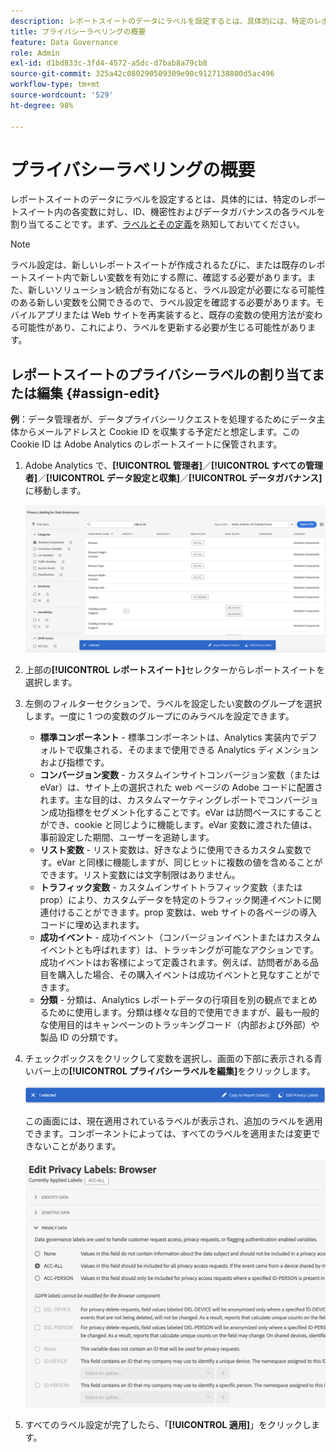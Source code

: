 ```yaml
---
description: レポートスイートのデータにラベルを設定するとは、具体的には、特定のレポートスイート内の各変数に対し、ID、機密性およびデータガバナンスの各ラベルを割り当てることです。
title: プライバシーラベリングの概要
feature: Data Governance
role: Admin
exl-id: d1bd833c-3fd4-4572-a5dc-d7bab8a79cb8
source-git-commit: 325a42c080290509309e90c9127138800d5ac496
workflow-type: tm+mt
source-wordcount: '529'
ht-degree: 98%

---
```


# プライバシーラベリングの概要

レポートスイートのデータにラベルを設定するとは、具体的には、特定のレポートスイート内の各変数に対し、ID、機密性およびデータガバナンスの各ラベルを割り当てることです。まず、[ラベルとその定義](/help/admin/tools/privacy-labeling/labels.md)を熟知しておいてください。

>[!NOTE]
>
>ラベル設定は、新しいレポートスイートが作成されるたびに、または既存のレポートスイート内で新しい変数を有効にする際に、確認する必要があります。また、新しいソリューション統合が有効になると、ラベル設定が必要になる可能性のある新しい変数を公開できるので、ラベル設定を確認する必要があります。モバイルアプリまたは Web サイトを再実装すると、既存の変数の使用方法が変わる可能性があり、これにより、ラベルを更新する必要が生じる可能性があります。

## レポートスイートのプライバシーラベルの割り当てまたは編集 {#assign-edit}

**例**：データ管理者が、データプライバシーリクエストを処理するためにデータ主体からメールアドレスと Cookie ID を収集する予定だと想定します。この Cookie ID は Adobe Analytics のレポートスイートに保管されます。

1. Adobe Analytics で、**[!UICONTROL 管理者]**／**[!UICONTROL すべての管理者]**／**[!UICONTROL データ設定と収集]**／**[!UICONTROL データガバナンス]**&#x200B;に移動します。

   ![プライバシーラベリング](assets/privacy_rs_settings.png)

1. 上部の&#x200B;**[!UICONTROL レポートスイート]**&#x200B;セレクターからレポートスイートを選択します。

1. 左側のフィルターセクションで、ラベルを設定したい変数のグループを選択します。一度に 1 つの変数のグループにのみラベルを設定できます。

   * **標準コンポーネント** - 標準コンポーネントは、Analytics 実装内でデフォルトで収集される、そのままで使用できる Analytics ディメンションおよび指標です。
   * **コンバージョン変数** - カスタムインサイトコンバージョン変数（または eVar）は、サイト上の選択された web ページの Adobe コードに配置されます。主な目的は、カスタムマーケティングレポートでコンバージョン成功指標をセグメント化することです。eVar は訪問ベースにすることができ、cookie と同じように機能します。eVar 変数に渡された値は、事前設定した期間、ユーザーを追跡します。
   * **リスト変数** - リスト変数は、好きなように使用できるカスタム変数です。eVar と同様に機能しますが、同じヒットに複数の値を含めることができます。リスト変数には文字制限はありません。
   * **トラフィック変数** - カスタムインサイトトラフィック変数（または prop）により、カスタムデータを特定のトラフィック関連イベントに関連付けることができます。prop 変数は、web サイトの各ページの導入コードに埋め込まれます。
   * **成功イベント** - 成功イベント（コンバージョンイベントまたはカスタムイベントとも呼ばれます）は、トラッキングが可能なアクションです。成功イベントはお客様によって定義されます。例えば、訪問者がある品目を購入した場合、その購入イベントは成功イベントと見なすことができます。
   * **分類** - 分類は、Analytics レポートデータの行項目を別の観点でまとめるために使用します。分類は様々な目的で使用できますが、最も一般的な使用目的はキャンペーンのトラッキングコード（内部および外部）や製品 ID の分類です。

1. チェックボックスをクリックして変数を選択し、画面の下部に表示される青いバー上の&#x200B;**[!UICONTROL プライバシーラベルを編集]**&#x200B;をクリックします。

   ![編集](assets/edit-label.png)

   この画面には、現在適用されているラベルが表示され、追加のラベルを適用できます。コンポーネントによっては、すべてのラベルを適用または変更できないことがあります。

   ![適用されたラベル](assets/edit-labels2.png)

1. すべてのラベル設定が完了したら、「**[!UICONTROL 適用]**」をクリックします。

